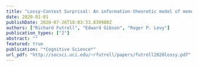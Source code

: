 ```yaml
---
title: "Lossy-Context Surprisal: An information-theoretic model of memory effects in sentence processing"
date: 2020-01-01
publishDate: 2020-07-26T18:03:33.839980Z
authors: ["Richard Futrell", "Edward Gibson", "Roger P. Levy"]
publication_types: ["2"]
abstract: ""
featured: true
publication: "*Cognitive Science*"
url_pdf: "http://socsci.uci.edu/~rfutrell/papers/futrell2020lossy.pdf"
---
```


